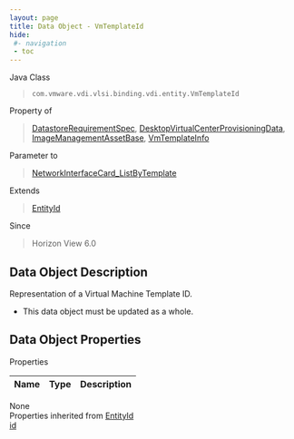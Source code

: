 ```yaml
---
layout: page
title: Data Object - VmTemplateId
hide:
 #- navigation
 - toc
---
```


  
  
  



Java Class  
> `com.vmware.vdi.vlsi.binding.vdi.entity.VmTemplateId`

Property of  
> [DatastoreRequirementSpec](vdi.utils.virtualcenter.Datastore.DatastoreRequirementSpec.md#field_detail), [DesktopVirtualCenterProvisioningData](vdi.resources.Desktop.VirtualCenterProvisioningData.md#field_detail), [ImageManagementAssetBase](vdi.utils.imagemanagement.ImageManagementAsset.ImageManagementAssetBase.md#field_detail), [VmTemplateInfo](vdi.utils.virtualcenter.VmTemplate.VmTemplateInfo.md#field_detail)

Parameter to  
> [NetworkInterfaceCard_ListByTemplate](vdi.utils.virtualcenter.NetworkInterfaceCard.md#listByTemplate)

Extends  
> [EntityId](vdi.EntityId.md)

Since  
> Horizon View 6.0


## Data Object Description 

Representation of a Virtual Machine Template ID. 

  * This data object must be updated as a whole.



## Data Object Properties

Properties

Name |  Type |  Description   
---|---|---  
None  
Properties inherited from [EntityId](vdi.EntityId.md)  
[id](vdi.EntityId.md#id)  
  
  
  
  
  
